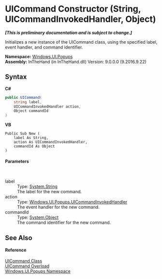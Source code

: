 # UICommand Constructor (String, UICommandInvokedHandler, Object)
 _**\[This is preliminary documentation and is subject to change.\]**_

Initializes a new instance of the UICommand class, using the specified label, event handler, and command identifier.

**Namespace:**&nbsp;<a href="N_Windows_UI_Popups">Windows.UI.Popups</a><br />**Assembly:**&nbsp;InTheHand (in InTheHand.dll) Version: 9.0.0.0 (9.2016.9.22)

## Syntax

**C#**<br />
``` C#
public UICommand(
	string label,
	UICommandInvokedHandler action,
	Object commandId
)
```

**VB**<br />
``` VB
Public Sub New ( 
	label As String,
	action As UICommandInvokedHandler,
	commandId As Object
)
```


#### Parameters
&nbsp;<dl><dt>label</dt><dd>Type: <a href="http://msdn2.microsoft.com/en-us/library/s1wwdcbf" target="_blank">System.String</a><br />The label for the new command.</dd><dt>action</dt><dd>Type: <a href="T_Windows_UI_Popups_UICommandInvokedHandler">Windows.UI.Popups.UICommandInvokedHandler</a><br />The event handler for the new command.</dd><dt>commandId</dt><dd>Type: <a href="http://msdn2.microsoft.com/en-us/library/e5kfa45b" target="_blank">System.Object</a><br />The command identifier for the new command.</dd></dl>

## See Also


#### Reference
<a href="T_Windows_UI_Popups_UICommand">UICommand Class</a><br /><a href="Overload_Windows_UI_Popups_UICommand__ctor">UICommand Overload</a><br /><a href="N_Windows_UI_Popups">Windows.UI.Popups Namespace</a><br />